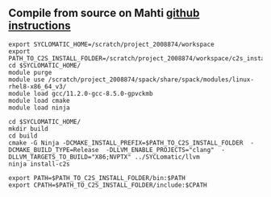 ## Compile from source on Mahti [github instructions](https://github.com/oneapi-src/SYCLomatic#build-from-source-code) 

```
export SYCLOMATIC_HOME=/scratch/project_2008874/workspace
export PATH_TO_C2S_INSTALL_FOLDER=/scratch/project_2008874/workspace/c2s_install
cd $SYCLOMATIC_HOME/
module purge
module use /scratch/project_2008874/spack/share/spack/modules/linux-rhel8-x86_64_v3/
module load gcc/11.2.0-gcc-8.5.0-gpvckmb
module load cmake
module load ninja
```

```
cd $SYCLOMATIC_HOME/
mkdir build
cd build
cmake -G Ninja -DCMAKE_INSTALL_PREFIX=$PATH_TO_C2S_INSTALL_FOLDER  -DCMAKE_BUILD_TYPE=Release  -DLLVM_ENABLE_PROJECTS="clang"  -DLLVM_TARGETS_TO_BUILD="X86;NVPTX" ../SYCLomatic/llvm
ninja install-c2s
```

```
export PATH=$PATH_TO_C2S_INSTALL_FOLDER/bin:$PATH
export CPATH=$PATH_TO_C2S_INSTALL_FOLDER/include:$CPATH
```
